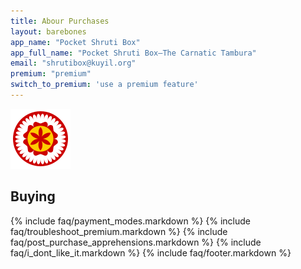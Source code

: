 ```yaml
---
title: Abour Purchases
layout: barebones
app_name: "Pocket Shruti Box"
app_full_name: "Pocket Shruti Box—The Carnatic Tambura"
email: "shrutibox@kuyil.org"
premium: "premium"
switch_to_premium: 'use a premium feature'
---
```

<div class="row">
  <div class="col-xs-4 col-xs-offset-4 col-md-2 col-md-offset-5">
    <img class="img-responsive" src="/images/shrutibox_seal.svg" alt="{{ page.app_full_name }}"/>
  </div>
</div>

## Buying

{% include faq/payment_modes.markdown %}
{% include faq/troubleshoot_premium.markdown %}
{% include faq/post_purchase_apprehensions.markdown %}
{% include faq/i_dont_like_it.markdown %}
{% include faq/footer.markdown %}
